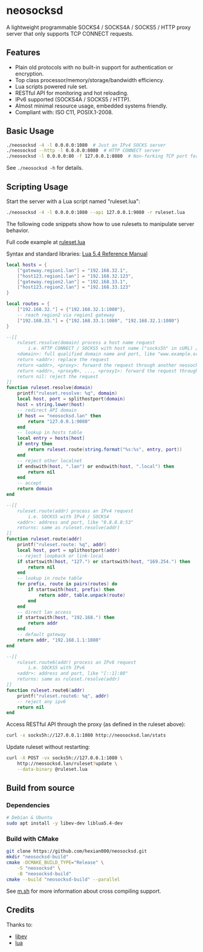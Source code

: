 # neosocksd

A lightweight programmable SOCKS4 / SOCKS4A / SOCKS5 / HTTP proxy server that only supports TCP CONNECT requests.

## Features

- Plain old protocols with no built-in support for authentication or encryption.
- Top class processor/memory/storage/bandwidth efficiency.
- Lua scripts powered rule set.
- RESTful API for monitoring and hot reloading.
- IPv6 supported (SOCKS4A / SOCKS5 / HTTP).
- Almost minimal resource usage, embedded systems friendly.
- Compliant with: ISO C11, POSIX.1-2008.

## Basic Usage

```sh
./neosocksd -4 -l 0.0.0.0:1080  # Just an IPv4 SOCKS server
./neosocksd --http -l 0.0.0.0:8080  # HTTP CONNECT server
./neosocksd -l 0.0.0.0:80 -f 127.0.0.1:8080  # Non-forking TCP port forwarder
```

See ```./neosocksd -h``` for details.

## Scripting Usage

Start the server with a Lua script named "ruleset.lua":

```sh
./neosocksd -4 -l 0.0.0.0:1080 --api 127.0.0.1:9080 -r ruleset.lua
```

The following code snippets show how to use rulesets to manipulate server behavior.

Full code example at [ruleset.lua](ruleset.lua)

Syntax and standard libraries: [Lua 5.4 Reference Manual](https://www.lua.org/manual/5.4/manual.html)

```Lua
local hosts = {
    ["gateway.region1.lan"] = "192.168.32.1",
    ["host123.region1.lan"] = "192.168.32.123",
    ["gateway.region2.lan"] = "192.168.33.1",
    ["host123.region2.lan"] = "192.168.33.123"
}

local routes = {
    ["192.168.32."] = {"192.168.32.1:1080"},
    -- reach region2 via region1 gateway
    ["192.168.33."] = {"192.168.33.1:1080", "192.168.32.1:1080"}
}

--[[
    ruleset.resolve(domain) process a host name request
    	i.e. HTTP CONNECT / SOCKS5 with host name ("socks5h" in cURL) / SOCKS4A
    <domain>: full qualified domain name and port, like "www.example.org:80"
    return <addr>: replace the request
    return <addr>, <proxy>: forward the request through another neosocksd
    return <addr>, <proxyN>, ..., <proxy1>: forward the request through proxy chain
    return nil: reject the request
]]
function ruleset.resolve(domain)
    printf("ruleset.resolve: %q", domain)
    local host, port = splithostport(domain)
    host = string.lower(host)
    -- redirect API domain
    if host == "neosocksd.lan" then
        return "127.0.0.1:9080"
    end
    -- lookup in hosts table
    local entry = hosts[host]
    if entry then
        return ruleset.route(string.format("%s:%s", entry, port))
    end
    -- reject other localnet
    if endswith(host, ".lan") or endswith(host, ".local") then
        return nil
    end
    -- accept
    return domain
end

--[[
    ruleset.route(addr) process an IPv4 request
        i.e. SOCKS5 with IPv4 / SOCKS4
    <addr>: address and port, like "8.8.8.8:53"
    returns: same as ruleset.resolve(addr)
]]
function ruleset.route(addr)
    printf("ruleset.route: %q", addr)
    local host, port = splithostport(addr)
    -- reject loopback or link-local
    if startswith(host, "127.") or startswith(host, "169.254.") then
        return nil
    end
    -- lookup in route table
    for prefix, route in pairs(routes) do
        if startswith(host, prefix) then
            return addr, table.unpack(route)
        end
    end
    -- direct lan access
    if startswith(host, "192.168.") then
        return addr
    end
    -- default gateway
    return addr, "192.168.1.1:1080"
end

--[[
    ruleset.route6(addr) process an IPv6 request
        i.e. SOCKS5 with IPv6
    <addr>: address and port, like "[::1]:80"
    returns: same as ruleset.resolve(addr)
]]
function ruleset.route6(addr)
    printf("ruleset.route6: %q", addr)
    -- reject any ipv6
    return nil
end
```

Access RESTful API through the proxy (as defined in the ruleset above):

```sh
curl -x socks5h://127.0.0.1:1080 http://neosocksd.lan/stats
```

Update ruleset without restarting:

```sh
curl -X POST -vx socks5h://127.0.0.1:1080 \
    http://neosocksd.lan/ruleset?update \
    --data-binary @ruleset.lua
```

## Build from source
### Dependencies

```sh
# Debian & Ubuntu
sudo apt install -y libev-dev liblua5.4-dev
```

### Build with CMake

```sh
git clone https://github.com/hexian000/neosocksd.git
mkdir "neosocksd-build"
cmake -DCMAKE_BUILD_TYPE="Release" \
    -S "neosocksd" \
    -B "neosocksd-build"
cmake --build "neosocksd-build" --parallel
```

See [m.sh](m.sh) for more information about cross compiling support.

## Credits

Thanks to:
- [libev](http://software.schmorp.de/pkg/libev.html)
- [lua](https://www.lua.org/)
